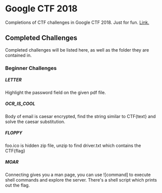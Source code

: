 # Google CTF 2018
Completions of CTF challenges in Google CTF 2018. Just for fun. [Link.](https://capturetheflag.withgoogle.com)
## Completed Challenges
Completed challenges will be listed here, as well as the folder they are contained in.
### Beginner Challenges
##### LETTER
Highlight the password field on the given pdf file.
##### OCR_IS_COOL
Body of email is caesar encrypted, find the string similar to CTF{text} and solve the caesar substitution.
##### FLOPPY
foo.ico is hidden zip file, unzip to find driver.txt which contains the CTF{flag}
##### MOAR
Connecting gives you a man page, you can use ![command] to execute shell commands and explore the server. There's a shell script which prints out the flag.
